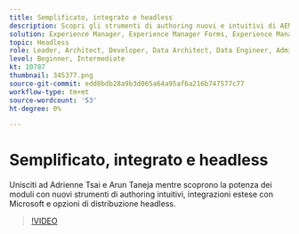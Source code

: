 ```yaml
---
title: Semplificato, integrato e headless
description: Scopri gli strumenti di authoring nuovi e intuitivi di AEM Forms, le integrazioni estese con Microsoft e le opzioni di distribuzione headless.
solution: Experience Manager, Experience Manager Forms, Experience Manager as a Cloud Service
topic: Headless
role: Leader, Architect, Developer, Data Architect, Data Engineer, Admin, User
level: Beginner, Intermediate
kt: 10787
thumbnail: 345377.png
source-git-commit: edd0bdb28a9b3d065a64a95af6a216b747577c77
workflow-type: tm+mt
source-wordcount: '53'
ht-degree: 0%

---
```



# Semplificato, integrato e headless

Unisciti ad Adrienne Tsai e Arun Taneja mentre scoprono la potenza dei moduli con nuovi strumenti di authoring intuitivi, integrazioni estese con Microsoft e opzioni di distribuzione headless.

>[!VIDEO](https://video.tv.adobe.com/v/345377/?quality=12&learn=on)
